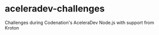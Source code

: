 # aceleradev-challenges

Challenges during Codenation's AceleraDev Node.js with support from Kroton
